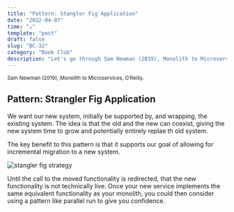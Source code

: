 ```yaml
---
title: "Pattern: Stangler Fig Application"
date: "2022-04-07"
time: "☕️"
template: "post"
draft: false
slug: "BC-32"
category: "Book Club"
description: "Let's go through Sam Newman (2019), Monolith to Microservices, Chapter 2. Splitting the monolith"
---
```


<sub>Sam Newman (2019), Monolith to Microservices, O′Reilly.</sub>

## Pattern: Strangler Fig Application

We want our new system, initially be supported by, and wrapping, the existing system. The idea is that the old and the new can coexist, giving the new system time to grow and potentially entirely replae th old system. 

The key benefit to this pattern is that it supports our goal of allowing for incremental migration to a new system. 

![stangler fig strategy](/media/architecture/stangler-fig.png)

Until the call to the moved functionality is redirected, that the new functionality is not technically live. Once your new service implements the same equivalent functionality as your monolith, you could then consider using a pattern like parallel run to give you confidence. 